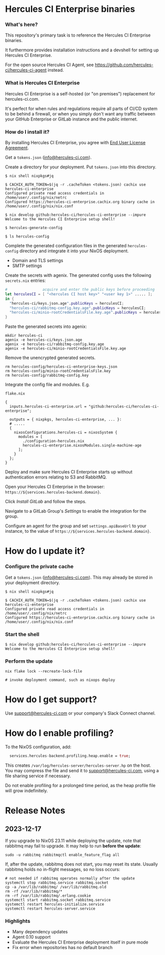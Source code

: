 
# Hercules CI Enterprise binaries

### What's here?

This repository's primary task is to reference the Hercules CI Enterprise binaries.

It furthermore provides installation instructions and a devshell for setting up
Hercules CI Enterprise.

For the open source Hercules CI Agent, see https://github.com/hercules-ci/hercules-ci-agent instead.

### What is Hercules CI Enterprise

Hercules CI Enterprise is a self-hosted (or "on premises") replacement for hercules-ci.com.

It's perfect for when rules and regulations require all parts of CI/CD system to be behind a firewall, or when you simply don't want any traffic between your GitHub Enterprise or GitLab instance and the public internet.

### How do I install it?

By installing Hercules CI Enterprise, you agree with [End User License Agreement](./EULA.md).

Get a `tokens.json` ([info@hercules-ci.com](info@hercules-ci.com)).

Create a directory for your deployment. Put `tokens.json` into this directory.

```console
$ nix shell nixpkgs#jq

$ CACHIX_AUTH_TOKEN=$(jq -r .cacheToken <tokens.json) cachix use hercules-ci-enterprise
Configured private read access credentials in /home/user/.config/nix/netrc
Configured https://hercules-ci-enterprise.cachix.org binary cache in /home/user/.config/nix/nix.conf

$ nix develop github:hercules-ci/hercules-ci-enterprise --impure
Welcome to the Hercules CI Enterprise setup shell!

$ hercules-generate-config

$ ls hercules-config
```

Complete the generated configuration files in the generated `hercules-config` directory and integrate it into your NixOS deployment.
 - Domain and TLS settings
 - SMTP settings

Create the secrets with agenix. The generated config uses the following `secrets.nix` entries:

```nix
#                acquire and enter the public keys before proceeding
let herculesCI = [ "<hercules CI host key>" "<user key 1>" ..... ];
in {
  "hercules-ci/keys.json.age".publicKeys = herculesCI;
  "hercules-ci/rabbitmq-config.key.age".publicKeys = herculesCI;
  "hercules-ci/minio-rootCredentialsFile.key.age".publicKeys = herculesCI;
}
```

Paste the generated secrets into agenix:

```console
mkdir hercules-ci
agenix -e hercules-ci/keys.json.age
agenix -e hercules-ci/rabbitmq-config.key.age
agenix -e hercules-ci/minio-rootCredentialsFile.key.age
```

Remove the unencrypted generated secrets.

```
rm hercules-config/hercules-ci-enterprise-keys.json
rm hercules-config/minio-rootCredentialsFile.key
rm hercules-config/rabbitmq-config.key
```

Integrate the config file and modules. E.g.

`flake.nix`
```
{
  inputs.hercules-ci-enterprise.url = "github:hercules-ci/hercules-ci-enterprise";

  outputs = { nixpkgs, hercules-ci-enterprise, ... }:
  # .....
  {
    nixosConfigurations.hercules-ci = nixosSystem {
      modules = [
        ./configuration-hercules.nix
        hercules-ci-enterprise.nixosModules.single-machine-age
      ];
    }
  };
}
```

Deploy and make sure Hercules CI Enterprise starts up without authentication errors relating to S3 and RabbitMQ.

Open your Hercules CI Enterprise in the browser: `https://${services.hercules-backend.domain}`.

Click _Install GitLab_ and follow the steps.

Navigate to a GitLab Group's _Settings_ to enable the integration for the group.

Configure an agent for the group and set `settings.apiBaseUrl` to your instance, to the value of `https://${services.hercules-backend.domain}`.

# How do I update it?

### Configure the private cache

Get a `tokens.json` ([info@hercules-ci.com](info@hercules-ci.com)).
This may already be stored in your deployment directory.

```console
$ nix shell nixpkgs#jq

$ CACHIX_AUTH_TOKEN=$(jq -r .cacheToken <tokens.json) cachix use hercules-ci-enterprise
Configured private read access credentials in /home/user/.config/nix/netrc
Configured https://hercules-ci-enterprise.cachix.org binary cache in /home/user/.config/nix/nix.conf
```

### Start the shell

```
$ nix develop github:hercules-ci/hercules-ci-enterprise --impure
Welcome to the Hercules CI Enterprise setup shell!
```

### Perform the update

```console
nix flake lock --recreate-lock-file

# invoke deployment command, such as nixops deploy
```

# How do I get support?

Use [support@hercules-ci.com](mailto:support@hercules-ci.com) or your company's Slack Connect channel.

# How do I enable profiling?

To the NixOS configuration, add:

```nix
  services.hercules-backend.profiling.heap.enable = true;
```

This creates `/var/log/hercules-server/hercules-server.hp` on the host.
You may compress the file and send it to [support@hercules-ci.com](mailto:support@hercules-ci.com), using a file sharing service if necessary.

Do not enable profiling for a prolonged time period, as the heap profile file will grow indefinitely.

# Release Notes

## 2023-12-17

If you upgrade to NixOS 23.11 while deploying the update, note that rabbitmq may fail to upgrade. It may help to run **before the update**:

```
sudo -u rabbitmq rabbitmqctl enable_feature_flag all
```

If, after the update, rabbitmq does not start, you may reset its state. Usually rabbitmq holds no in-flight messages, so no loss occurs:

```
# not needed if rabbitmq operates normally after the update
systemctl stop rabbitmq.service rabbitmq.socket
cp -a /var/lib/rabbitmq/ /var/lib/rabbitmq.old
rm -rf /var/lib/rabbitmq/*
rm -rf /var/lib/rabbitmq/.erlang.cookie
systemctl start rabbitmq.socket rabbitmq.service
systemctl restart hercules-initialize.service
systemctl restart hercules-server.service
```

### Highlights

* Many dependency updates
* Agent 0.10 support
* Evaluate the Hercules CI Enterprise deployment itself in pure mode
* Fix error when repositories has no default branch
